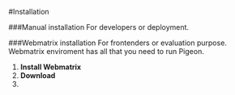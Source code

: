 #Installation

###Manual installation
For developers or deployment.

###Webmatrix installation
For frontenders or evaluation purpose.
Webmatrix enviroment has all that you need to run Pigeon.
1. **Install Webmatrix**
2. **Download**
3. 
